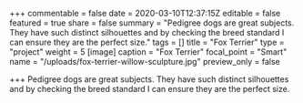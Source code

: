 +++
commentable = false
date = 2020-03-10T12:37:15Z
editable = false
featured = true
share = false
summary = "Pedigree dogs are great subjects. They have such distinct silhouettes and by checking the breed standard I can ensure they are the perfect size."
tags = []
title = "Fox Terrier"
type = "project"
weight = 5
[image]
caption = "Fox Terrier"
focal_point = "Smart"
name = "/uploads/fox-terrier-willow-sculpture.jpg"
preview_only = false

+++
Pedigree dogs are great subjects. They have such distinct silhouettes and by checking the breed standard I can ensure they are the perfect size.